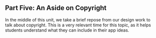 ## Part Five: An Aside on Copyright

In the middle of this unit, we take a brief repose from our design work to talk about copyright. This is a very relevant time for this topic, as it helps students understand what they can include in their app ideas. 